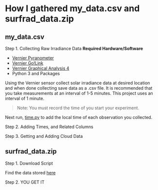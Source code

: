 # How I gathered my_data.csv and surfrad_data.zip

## my_data.csv 

Step 1. Collecting Raw Irradiance Data
**Required Hardware/Software**
+ [Vernier Pyranometer](https://www.vernier.com/product/pyranometer/)
+ [Vernier Go!Link](https://www.vernier.com/product/golink/)
+ [Vernier Graphical Analysis 4](https://www.vernier.com/product/graphical-analysis-4/)
+ Python 3 and Packages

Using the Vernier sensor collect solar irradiance data at desired location and when done collecting save data as a .csv file.
It is recommended that you take measurements at an interval of 1-5 minutes. This project uses an interval of 1 minute.
> Note: You must record the time of you start your experiment.

Next run, [time.py]() to add the local time of each observation you collected.



Step 2. Adding Times, and Related Columns


Step 3. Getting and Adding Cloud Data



## surfrad_data.zip

Step 1. Download Script

Find the data stored [here](https://www.esrl.noaa.gov/gmd/grad/surfrad/)


Step 2. YOU GET IT
